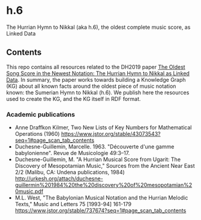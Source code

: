 # h.6
The Hurrian Hymn to Nikkal (aka h.6), the oldest complete music score, as Linked Data

## Contents
This repo contains all resources related to the DH2019 paper [The Oldest Song Score in the Newest Notation: The Hurrian Hymn to Nikkal as Linked Data](paper/DH2019_Oldest_Score_Newest_Notation.pdf). In summary, the paper works towards building a Knowledge Graph (KG) about all known facts around the oldest piece of music notation known: the Sumerian Hymn to Nikkal (h.6). We publish here the resources used to create the KG, and the KG itself in RDF format.


### Academic publications

- Anne Draffkon Kilmer, Two New Lists of Key Numbers for Mathematical Operations (1960) https://www.jstor.org/stable/43073543?seq=1#page_scan_tab_contents
- Duchesne-Guillemin, Marcelle. 1963. "Découverte d'une gamme babylonienne". Revue de Musicologie 49:3–17.
- Duchesne-Guillemin, M. "A Hurrian Musical Score from Ugarit: The Discovery of Mesopotamian Music," Sources from the Ancient Near East 2/2 (Malibu, CA: Undena publications, 1984) http://urkesh.org/attach/duchesne-guillermin%201984%20the%20discovery%20of%20mesopotamian%20music.pdf
- M.L. West, "The Babylonian Musical Notation and the Hurrian Melodic Texts," Music and Letters 75 [1993-94] 161-179 https://www.jstor.org/stable/737674?seq=1#page_scan_tab_contents
